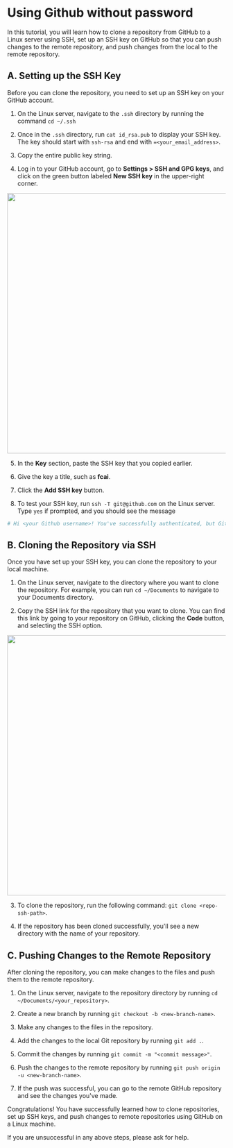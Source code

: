 # Using Github without password

In this tutorial, you will learn how to clone a repository from GitHub to a Linux server using SSH, set up an SSH key on GitHub so that you can push changes to the remote repository, and push changes from the local to the remote repository.

## A. Setting up the SSH Key

Before you can clone the repository, you need to set up an SSH key on your GitHub account.

1. On the Linux server, navigate to the `.ssh` directory by running the command `cd ~/.ssh`

2. Once in the `.ssh` directory, run `cat id_rsa.pub` to display your SSH key. The key should start with `ssh-rsa` and end with `=<your_email_address>`. 

3. Copy the entire public key string.

4. Log in to your GitHub account, go to **Settings > SSH and GPG keys**, and click on the green button labeled **New SSH key** in the upper-right corner. 

<img src="./img/ssh-add-key.png" width="600"/>

5. In the **Key** section, paste the SSH key that you copied earlier.

6. Give the key a title, such as **fcai**.

7. Click the **Add SSH key** button.

8. To test your SSH key, run `ssh -T git@github.com` on the Linux server. Type `yes` if prompted, and you should see the message
   
```bash
# Hi <your Github username>! You've successfully authenticated, but GitHub does not provide shell access." 
```

## B. Cloning the Repository via SSH

Once you have set up your SSH key, you can clone the repository to your local machine.

1. On the Linux server, navigate to the directory where you want to clone the repository. For example, you can run `cd ~/Documents` to navigate to your Documents directory.

2. Copy the SSH link for the repository that you want to clone. You can find this link by going to your repository on GitHub, clicking the **Code** button, and selecting the SSH option.

<img src="./img/git-page.png" width="600"/>

3. To clone the repository, run the following command: `git clone <repo-ssh-path>`.

4. If the repository has been cloned successfully, you'll see a new directory with the name of your repository.

## C. Pushing Changes to the Remote Repository

After cloning the repository, you can make changes to the files and push them to the remote repository.

1. On the Linux server, navigate to the repository directory by running `cd ~/Documents/<your_repository>`.

2. Create a new branch by running `git checkout -b <new-branch-name>`.

3. Make any changes to the files in the repository.

4. Add the changes to the local Git repository by running `git add .`.

5. Commit the changes by running `git commit -m "<commit message>"`.

6. Push the changes to the remote repository by running `git push origin -u <new-branch-name>`.

7. If the push was successful, you can go to the remote GitHub repository and see the changes you've made.

Congratulations! You have successfully learned how to clone repositories, set up SSH keys, and push changes to remote repositories using GitHub on a Linux machine.

If you are unsuccessful in any above steps, please ask for help.
